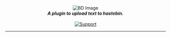 <div align="center">
    <img src="https://images.ionadev.ml/b/t1H7PlI.png" alt="BD Image" align="center"></img>
    <br>
    <strong><i>A plugin to upload text to hastebin.</i></strong>
   <br>
   <br>

  <a href="https://discord.gg/hzD72GE">
    <img src="https://img.shields.io/discord/543812119397924886.svg?style=for-the-badge&colorB=7289DA" alt="Support">
  </a> 
</div>

---